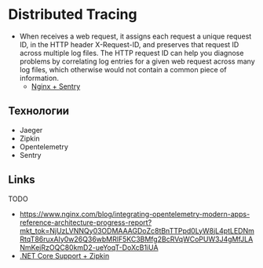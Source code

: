 # Distributed Tracing

- When receives a web request, it assigns each request a unique request ID, in the HTTP header X-Request-ID, and preserves that request ID across multiple log files. The HTTP request ID can help you diagnose problems by correlating log entries for a given web request across many log files, which otherwise would not contain a common piece of information. 
  - [Nginx + Sentry](https://blog.sentry.io/2019/01/31/using-nginx-sentry-trace-errors-logs)

## Технологии

- Jaeger
- Zipkin
- Opentelemetry
- Sentry

## Links

TODO

- https://www.nginx.com/blog/integrating-opentelemetry-modern-apps-reference-architecture-progress-report?mkt_tok=NjUzLVNNQy03ODMAAAGDoZc8tBnTTPpd0LyW8jL4ptLEDNmRtqT86ruxAIy0w26Q36wbMRlF5KC3BMfg2BcRVqWCoPUW3J4gMfJLANmKejRzOQC80kmD2-ueYoqT-DoXcB1iUA
- [.NET Core Support + Zipkin](https://docs.microsoft.com/en-us/dotnet/core/diagnostics/distributed-tracing-instrumentation-walkthroughs)
